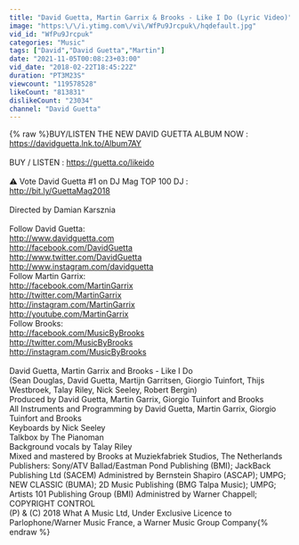 ```yaml
---
title: "David Guetta, Martin Garrix & Brooks - Like I Do (Lyric Video)"
image: "https:\/\/i.ytimg.com\/vi\/WfPu9Jrcpuk\/hqdefault.jpg"
vid_id: "WfPu9Jrcpuk"
categories: "Music"
tags: ["David","David Guetta","Martin"]
date: "2021-11-05T00:08:23+03:00"
vid_date: "2018-02-22T18:45:22Z"
duration: "PT3M23S"
viewcount: "119578528"
likeCount: "813831"
dislikeCount: "23034"
channel: "David Guetta"
---
```

{% raw %}BUY/LISTEN THE NEW DAVID GUETTA ALBUM NOW : <a rel="nofollow" target="blank" href="https://davidguetta.lnk.to/Album7AY">https://davidguetta.lnk.to/Album7AY</a><br /><br />BUY / LISTEN : <a rel="nofollow" target="blank" href="https://guetta.co/likeido">https://guetta.co/likeido</a><br /><br />⚠️ Vote David Guetta #1 on DJ Mag TOP 100 DJ : <a rel="nofollow" target="blank" href="http://bit.ly/GuettaMag2018">http://bit.ly/GuettaMag2018</a><br /><br />Directed by Damian Karsznia<br /><br />Follow David Guetta:<br /><a rel="nofollow" target="blank" href="http://www.davidguetta.com">http://www.davidguetta.com</a><br /><a rel="nofollow" target="blank" href="http://facebook.com/DavidGuetta">http://facebook.com/DavidGuetta</a><br /><a rel="nofollow" target="blank" href="http://www.twitter.com/DavidGuetta">http://www.twitter.com/DavidGuetta</a><br /><a rel="nofollow" target="blank" href="http://www.instagram.com/davidguetta">http://www.instagram.com/davidguetta</a><br />Follow Martin Garrix:<br /><a rel="nofollow" target="blank" href="http://facebook.com/MartinGarrix">http://facebook.com/MartinGarrix</a><br /><a rel="nofollow" target="blank" href="http://twitter.com/MartinGarrix">http://twitter.com/MartinGarrix</a><br /><a rel="nofollow" target="blank" href="http://instagram.com/MartinGarrix">http://instagram.com/MartinGarrix</a><br /><a rel="nofollow" target="blank" href="http://youtube.com/MartinGarrix">http://youtube.com/MartinGarrix</a><br />Follow Brooks:<br /><a rel="nofollow" target="blank" href="http://facebook.com/MusicByBrooks">http://facebook.com/MusicByBrooks</a><br /><a rel="nofollow" target="blank" href="http://twitter.com/MusicByBrooks">http://twitter.com/MusicByBrooks</a><br /><a rel="nofollow" target="blank" href="http://instagram.com/MusicByBrooks">http://instagram.com/MusicByBrooks</a><br /><br />David Guetta, Martin Garrix and Brooks - Like I Do<br />(Sean Douglas, David Guetta, Martijn Garritsen, Giorgio Tuinfort, Thijs Westbroek, Talay Riley, Nick Seeley, Robert Bergin)<br />Produced by David Guetta, Martin Garrix, Giorgio Tuinfort and Brooks<br />All Instruments and Programming by David Guetta, Martin Garrix, Giorgio Tuinfort and Brooks<br />Keyboards by Nick Seeley<br />Talkbox by The Pianoman<br />Background vocals by Talay Riley<br />Mixed and mastered by Brooks at Muziekfabriek Studios, The Netherlands<br />Publishers: Sony/ATV Ballad/Eastman Pond Publishing (BMI); JackBack Publishing Ltd (SACEM) Administred by Bernstein Shapiro (ASCAP); UMPG; NEW CLASSIC (BUMA); 2D Music Publishing (BMG Talpa Music); UMPG; Artists 101 Publishing Group (BMI) Administred by Warner Chappell; COPYRIGHT CONTROL<br />(P) &amp; (C) 2018 What A Music Ltd, Under Exclusive Licence to Parlophone/Warner Music France, a Warner Music Group Company{% endraw %}
